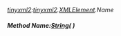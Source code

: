 _[tinyxml2](../../modules/tinyxml2/tinyxml2-module.md):[tinyxml2](../../modules/tinyxml2/tinyxml2-module.md).[XMLElement](../../modules/tinyxml2/tinyxml2-xmlelement.md).Name_
##### Method Name:[String](../../modules/wonkey/wonkey-types-string.md)(  )
